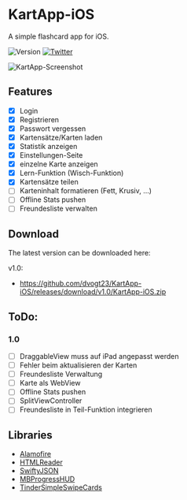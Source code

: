 # KartApp-iOS
A simple flashcard app for iOS.

![Version](https://img.shields.io/badge/Version-1.0-green.svg?style=flat)
[![Twitter](https://img.shields.io/badge/twitter-@dtri23-blue.svg?style=flat)](http://twitter.com/dtri23)

![KartApp-Screenshot](http://m.dima23.de/main/wp-content/uploads/2016/01/kartapp.png)

## Features
- [x] Login
- [X] Registrieren
- [X] Passwort vergessen
- [X] Kartensätze/Karten laden
- [X] Statistik anzeigen
- [X] Einstellungen-Seite
- [X] einzelne Karte anzeigen
- [X] Lern-Funktion (Wisch-Funktion)
- [X] Kartensätze teilen
- [ ] Karteninhalt formatieren (Fett, Krusiv, ...)
- [ ] Offline Stats pushen
- [ ] Freundesliste verwalten 

## Download

The latest version can be downloaded here:

v1.0:
  * https://github.com/dvogt23/KartApp-iOS/releases/download/v1.0/KartApp-iOS.zip

## ToDo:

### 1.0
 - [ ] DraggableView muss auf iPad angepasst werden
 - [ ] Fehler beim aktualisieren der Karten
 - [ ] Freundesliste Verwaltung
 - [ ] Karte als WebView
 - [ ] Offline Stats pushen
 - [ ] SplitViewController
 - [ ] Freundesliste in Teil-Funktion integrieren

## Libraries

 * [Alamofire](https://github.com/Alamofire/Alamofire) 
 * [HTMLReader](https://github.com/nolanw/HTMLReader) 
 * [SwiftyJSON](https://github.com/SwiftyJSON/SwiftyJSON) 
 * [MBProgressHUD](https://github.com/jdg/MBProgressHUD) 
 * [TinderSimpleSwipeCards](https://github.com/cwRichardKim/TinderSimpleSwipeCards) 
